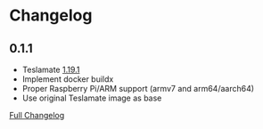 # Changelog

## 0.1.1

* Teslamate [1.19.1](https://github.com/adriankumpf/teslamate/releases/tag/v1.19.1)
* Implement docker buildx
* Proper Raspberry Pi/ARM support (armv7 and arm64/aarch64)
* Use original Teslamate image as base

[Full Changelog](https://github.com/matt-FFFFFF/hassio-addon-repository/blob/master/teslamate/CHANGELOG.md)
